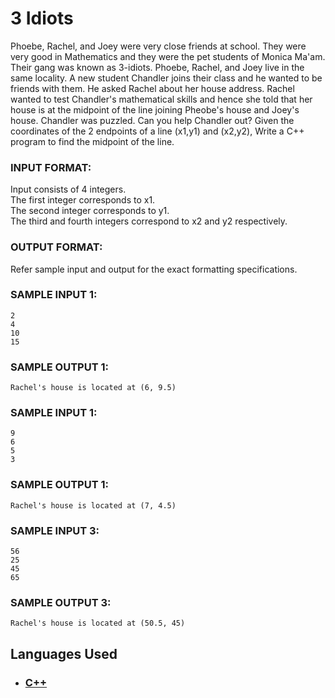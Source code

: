 # 3 Idiots

Phoebe, Rachel, and Joey were very close friends at school. They were very good in Mathematics and they were the pet students of Monica Ma'am. Their gang was known as 3-idiots. Phoebe, Rachel, and Joey live in the same locality. A new student Chandler joins their class and he wanted to be friends with them. He asked Rachel about her house address. Rachel wanted to test Chandler's mathematical skills and hence she told that her house is at the midpoint of the line joining Pheobe's house and Joey's house. Chandler was puzzled. Can you help Chandler out? Given the coordinates of the 2 endpoints of a line (x1,y1) and (x2,y2), Write a C++ program to find the midpoint of the line.

### INPUT FORMAT:

Input consists of 4 integers. <br>
The first integer corresponds to x1. <br>
The second integer corresponds to y1. <br>
The third and fourth integers correspond to x2 and y2 respectively.

### OUTPUT FORMAT:

Refer sample input and output for the exact formatting specifications.

### SAMPLE INPUT 1:

```
2
4
10
15
```

### SAMPLE OUTPUT 1:

```
Rachel's house is located at (6, 9.5)
```

### SAMPLE INPUT 1:

```
9
6
5
3
```

### SAMPLE OUTPUT 1:

```
Rachel's house is located at (7, 4.5)
```

### SAMPLE INPUT 3:

```
56
25
45
65
```

### SAMPLE OUTPUT 3:

```
Rachel's house is located at (50.5, 45)
```

## Languages Used

- ### [C++](question_14.cpp)
